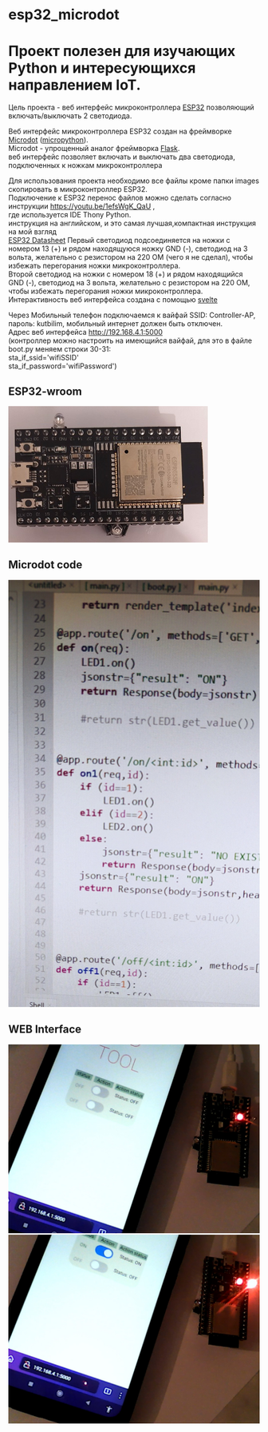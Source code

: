 # esp32_microdot

# Проект полезен для изучающих Python и интересующихся направлением IoT.  
  
Цель проекта - веб интерфейс микроконтроллера [ESP32](https://esp32io.com/) позволяющий включать/выключать 2 светодиода.  

  
Веб интерфейс микроконтроллера ESP32 создан на фреймворке [Microdot](https://github.com/miguelgrinberg/microdot?ysclid=lf9wwcnq5g980816931) ([micropython](https://gpiocc.github.io/learn/micropython/esp/2020/04/04/martin-ku-getting-started-with-micropython-for-esp32.html)).  
Microdot - упрощенный аналог фреймворка [Flask](https://medium.com/netron/python-flask-quickstart-2cf258256619).  
веб интерфейс позволяет включать и выключать два светодиода,  
подключенных  к ножкам микроконтроллера  
  
  
Для использования проекта необходимо все файлы кроме папки images скопировать в микроконтроллер ESP32.  
Подключение к ESP32 перенос файлов можно сделать согласно инструкции https://youtu.be/1efsWgK_QaU ,   
где используется IDE Thony Python.  
инструкция на английском, и это самая лучшая,компактная инструкция на мой взгляд   
[ESP32 Datasheet](https://make.net.za/wp-content/datasheets/Espressif%20ESP32-WROOM-32.pdf)
Первый светодиод подсоединяется на ножки с номером 13 (+) и рядом находящуюся ножку  GND (-), светодиод на 3 вольта, желательно с резистором на 220 ОМ (чего я не сделал), чтобы избежать перегорания ножки микроконтроллера.  
Второй светодиод на ножки с номером 18 (+) и рядом находящийся GND (-), светодиод на 3 вольта, желательно с резистором на 220 ОМ, чтобы избежать перегорания ножки микроконтроллера.  
Интерактивность веб интерфейса создана с помощью [svelte](https://svelte.dev/tutorial/basics)  
  
Через Мобильный телефон подключаемся к вайфай SSID:  Controller-AP,  пароль:  kutbilim,  мобильный интернет должен быть отключен.  
Адрес веб интерфейса http://192.168.4.1:5000  
(контроллер можно настроить на имеющийся вайфай, для это в файле boot.py меняем строки 30-31:  
sta_if_ssid='wifiSSID'  
sta_if_password='wifiPassword')  
  

## ESP32-wroom  
![esp32](./images/esp32.jpg)
  
## Microdot code  
![code](./images/code.jpg)
  
## WEB Interface  
![web1](./images/web1.jpg)
![web2](./images/web2.jpg)
